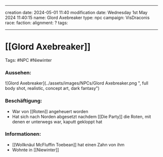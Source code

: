 
---
creation date: 2024-05-01 11:40 
modification date: Wednesday 1st May 2024 11:40:15 
name: Glord Axebreaker
type: npc 
campaign: VisDraconis
race: 
faction:
alignment: ?
tags:

--- 

# [[Glord Axebreaker]]

Tags: #NPC #Niewinter 

### Aussehen:
![Glord Axebreaker](../assets/images/NPCs/Glord Axebreaker.png ", full body shot, realistic, concept art, dark fantasy")

### Beschäftigung:
- War von [[Roten]] angeheuert worden
- Hat sich nach Norden abgesetzt nachdem [[Die Party]] die Roten, mit denen er unterwegs war, kaputt gekloppt hat

### Informationen:
- [[Wollknäul McFluffin Toebean]] hat einen Zahn von ihm
- Wohnte in [[Niewinter]]
